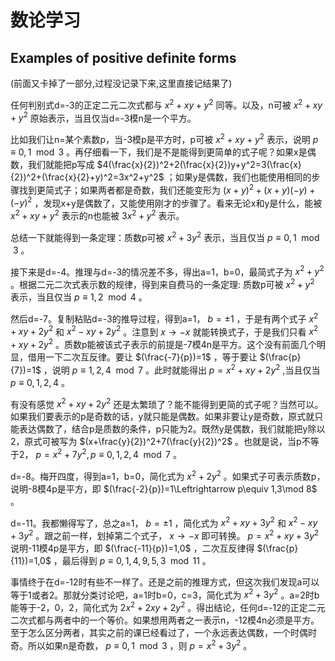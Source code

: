 # 数论学习

## Examples of positive definite forms

(前面又卡掉了一部分,过程没记录下来,这里直接记结果了)

任何判别式d=-3的正定二元二次式都与 $x^2+xy+y^2$ 同等。以及，n可被 $x^2+xy+y^2$ 原始表示，当且仅当d=-3模n是一个平方。

比如我们让n=某个素数p，当-3模p是平方时，p可被 $x^2+xy+y^2$ 表示，说明 $p\equiv 0,1\mod 3$ 。再仔细看一下，我们是不是能得到更简单的式子呢？如果x是偶数，我们就能把p写成 $4(\frac{x}{2})^2+2(\frac{x}{2})y+y^2=3(\frac{x}{2})^2+(\frac{x}{2}+y)^2=3x^2+y^2$  ；如果y是偶数，我们也能使用相同的步骤找到更简式子；如果两者都是奇数，我们还能变形为 $(x+y)^2+(x+y)(-y)+(-y)^2$ ，发现x+y是偶数了，又能使用刚才的步骤了。看来无论x和y是什么，能被 $x^2+xy+y^2$ 表示的n也能被 $3x^2+y^2$ 表示。

总结一下就能得到一条定理：质数p可被 $x^2+3y^2$ 表示，当且仅当 $p\equiv 0,1\mod 3$ 。

接下来是d=-4。推理与d=-3的情况差不多，得出a=1，b=0，最简式子为 $x^2+y^2$ 。根据二元二次式表示数的规律，得到来自费马的一条定理: 质数p可被 $x^2+y^2$ 表示，当且仅当 $p\equiv 1,2\mod 4$ 。

然后d=-7。复制粘贴d=-3的推导过程，得到a=1， $b=\pm 1$ ，于是有两个式子 $x^ 2+xy+2y^2$ 和 $x^2-xy+2y^2$ 。注意到 $x\rightarrow -x$ 就能转换式子，于是我们只看 $x^2+xy+2y^2$ 。质数p能被该式子表示的前提是-7模4n是平方。这个没有前面几个明显，借用一下二次互反律。要让 $(\frac{-7}{p})=1$ ，等于要让 $(\frac{p}{7})=1$ ，说明 $p\equiv 1,2,4\mod 7$ 。此时就能得出 $p=x^2+xy+2y^2$ ,当且仅当 $p\equiv 0,1,2,4$ 。

有没有感觉 $x^2+xy+2y^2$ 还是太繁琐了？能不能得到更简的式子呢？当然可以。如果我们要表示的p是奇数的话，y就只能是偶数。如果非要让y是奇数，原式就只能表达偶数了，结合p是质数的条件，p只能为2。既然y是偶数，我们就能把y除以2，原式可被写为 $(x+\frac{y}{2})^2+7(\frac{y}{2})^2$ 。也就是说，当p不等于2， $p=x^2+7y^2,p\equiv 0,1,2,4\mod 7$ 。

d=-8。梅开四度，得到a=1，b=0，简化式为 $x^2+2y^2$ 。如果式子可表示质数p，说明-8模4p是平方，即 $(\frac{-2}{p})=1\Leftrightarrow p\equiv 1,3\mod 8$ 。

d=-11。我都懒得写了，总之a=1， $b=\pm 1$ ，简化式为 $x^2+xy+3y^2$ 和 $x^2-xy+3y^2$ 。跟之前一样，划掉第二个式子， $x\rightarrow -x$ 即可转换。 $p=x^2+xy+3y^2$ 说明-11模4p是平方，即 $(\frac{-11}{p})=1,0$ ，二次互反律得 $(\frac{p}{11})=1,0$ ，最后得到 $p\equiv 0,1,4,9,5,3\mod 11$ 。

事情终于在d=-12时有些不一样了。还是之前的推理方式，但这次我们发现a可以等于1或者2。那就分类讨论吧，a=1时b=0，c=3，简化式为 $x^2+3y^2$ 。a=2时b能等于-2，0，2，简化式为 $2x^2+2xy+2y^2$ 。得出结论，任何d=-12的正定二元二次式都与两者中的一个等价。如果想用两者之一表示n，-12模4n必须是平方。至于怎么区分两者，其实之前的课已经看过了，一个永远表达偶数，一个时偶时奇。所以如果n是奇数， $p\equiv 0,1\mod 3$ ，则 $p=x^2+3y^2$ 。